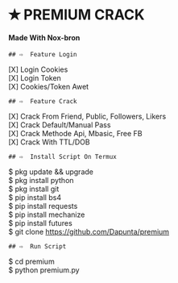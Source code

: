 # ✭ PREMIUM CRACK
#### Made With Nox-bron
```
## ⇨  Feature Login
```
[X] Login Cookies  
[X] Login Token  
[X] Cookies/Token Awet  
```
## ⇨  Feature Crack
```
[X] Crack From Friend, Public, Followers, Likers    
[X] Crack Default/Manual Pass  
[X] Crack Methode Api, Mbasic, Free FB  
[X] Crack With TTL/DOB  
```
## ⇨  Install Script On Termux
```
$ pkg update && upgrade  
$ pkg install python  
$ pkg install git  
$ pip install bs4  
$ pip install requests  
$ pip install mechanize  
$ pip install futures  
$ git clone https://github.com/Dapunta/premium  
```
## ⇨  Run Script
```
$ cd premium  
$ python premium.py  
```
